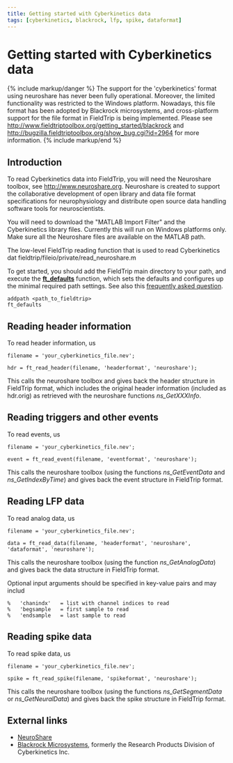 ```yaml
---
title: Getting started with Cyberkinetics data
tags: [cyberkinetics, blackrock, lfp, spike, dataformat]
---
```


# Getting started with Cyberkinetics data

{% include markup/danger %}
The support for the 'cyberkinetics' format using neuroshare has never been fully operational. Moreover, the limited functionality was restricted to the Windows platform. Nowadays, this file format has been adopted by Blackrock microsystems, and cross-platform support for the file format in FieldTrip is being implemented. Please see <http://www.fieldtriptoolbox.org/getting_started/blackrock> and <http://bugzilla.fieldtriptoolbox.org/show_bug.cgi?id=2964> for more information.
{% include markup/end %}

## Introduction

To read Cyberkinetics data into FieldTrip, you will need the Neuroshare toolbox, see <http://www.neuroshare.org>. Neuroshare is created to support the collaborative development of open library and data file format specifications for neurophysiology and distribute open source data handling software tools for neuroscientists.

You will need to download the "MATLAB Import Filter" and the Cyberkinetics library files. Currently this will run on Windows platforms only. Make sure all the Neuroshare files are available on the MATLAB path.

The low-level FieldTrip reading function that is used to read Cyberkinetics dat
fieldtrip/fileio/private/read_neuroshare.m

To get started, you should add the FieldTrip main directory to your path, and execute the **[ft_defaults](/reference/ft_defaults)** function, which sets the defaults and configures up the minimal required path settings. See also this [frequently asked question](/faq/should_i_add_fieldtrip_with_all_subdirectories_to_my_matlab_path).

    addpath <path_to_fieldtrip>
    ft_defaults

## Reading header information

To read header information, us

    filename = 'your_cyberkinetics_file.nev';

    hdr = ft_read_header(filename, 'headerformat', 'neuroshare');

This calls the neuroshare toolbox and gives back the header structure in FieldTrip format, which includes the original header information (included as hdr.orig) as retrieved with the neuroshare functions _ns_GetXXXInfo_.

## Reading triggers and other events

To read events, us

    filename = 'your_cyberkinetics_file.nev';

    event = ft_read_event(filename, 'eventformat', 'neuroshare');

This calls the neuroshare toolbox (using the functions _ns_GetEventData_ and _ns_GetIndexByTime_) and gives back the event structure in FieldTrip format.

## Reading LFP data

To read analog data, us

    filename = 'your_cyberkinetics_file.nev';

    data = ft_read_data(filename, 'headerformat', 'neuroshare', 'dataformat', 'neuroshare');

This calls the neuroshare toolbox (using the function _ns_GetAnalogData_) and gives back the data structure in FieldTrip format.

Optional input arguments should be specified in key-value pairs and may includ

    %   'chanindx'   = list with channel indices to read
    %   'begsample   = first sample to read
    %   'endsample   = last sample to read

## Reading spike data

To read spike data, us

    filename = 'your_cyberkinetics_file.nev';

    spike = ft_read_spike(filename, 'spikeformat', 'neuroshare');

This calls the neuroshare toolbox (using the functions _ns_GetSegmentData_ or _ns_GetNeuralData_) and gives back the spike structure in FieldTrip format.

## External links

- [NeuroShare](http://neuroshare.org)
- [Blackrock Microsystems](http://www.blackrockmicro.com), formerly the Research Products Division of Cyberkinetics Inc.
